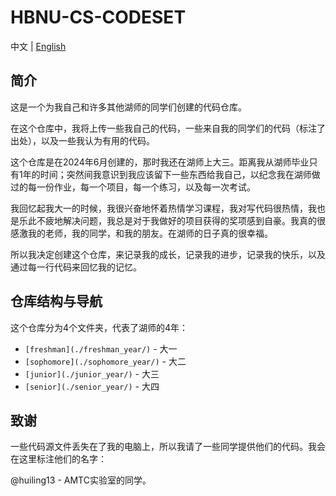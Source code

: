 # HBNU-CS-CODESET

中文 | [English](README.md)

## 简介

这是一个为我自己和许多其他湖师的同学们创建的代码仓库。

在这个仓库中，我将上传一些我自己的代码，一些来自我的同学们的代码（标注了出处），以及一些我认为有用的代码。

这个仓库是在2024年6月创建的，那时我还在湖师上大三。距离我从湖师毕业只有1年的时间；突然间我意识到我应该留下一些东西给我自己，以纪念我在湖师做过的每一份作业，每一个项目，每一个练习，以及每一次考试。

我回忆起我大一的时候，我很兴奋地怀着热情学习课程，我对写代码很热情，我也是乐此不疲地解决问题，我总是对于我做好的项目获得的奖项感到自豪。我真的很感激我的老师，我的同学，和我的朋友。在湖师的日子真的很幸福。

所以我决定创建这个仓库，来记录我的成长，记录我的进步，记录我的快乐，以及通过每一行代码来回忆我的记忆。

## 仓库结构与导航

这个仓库分为4个文件夹，代表了湖师的4年：

- `[freshman](./freshman_year/)` - 大一
- `[sophomore](./sophomore_year/)` - 大二
- `[junior](./junior_year/)` - 大三
- `[senior](./senior_year/)` - 大四

## 致谢

一些代码源文件丢失在了我的电脑上，所以我请了一些同学提供他们的代码。我会在这里标注他们的名字：

@huiling13 - AMTC实验室的同学。
